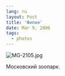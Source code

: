 ```yaml
---
lang: ru
layout: Post
title: 'Филин'
date: Mar 9, 2006
tags:
  - photos
---
```




![MG-2105.jpg](upload://MG-2105.jpg)

Московский зоопарк.
